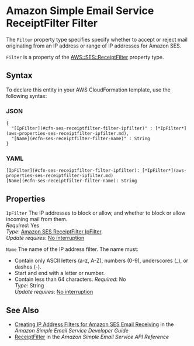 # Amazon Simple Email Service ReceiptFilter Filter<a name="aws-properties-ses-receiptfilter-filter"></a>

<a name="aws-properties-ses-receiptfilter-filter-description"></a>The `Filter` property type specifies specify whether to accept or reject mail originating from an IP address or range of IP addresses for Amazon SES\.

<a name="aws-properties-ses-receiptfilter-filter-inheritance"></a> `Filter` is a property of the [AWS::SES::ReceiptFilter](aws-resource-ses-receiptfilter.md) property type\.

## Syntax<a name="aws-properties-ses-receiptfilter-filter-syntax"></a>

To declare this entity in your AWS CloudFormation template, use the following syntax:

### JSON<a name="aws-properties-ses-receiptfilter-filter-syntax.json"></a>

```
{
  "[IpFilter](#cfn-ses-receiptfilter-filter-ipfilter)" : [*IpFilter*](aws-properties-ses-receiptfilter-ipfilter.md),
  "[Name](#cfn-ses-receiptfilter-filter-name)" : String
}
```

### YAML<a name="aws-properties-ses-receiptfilter-filter-syntax.yaml"></a>

```
[IpFilter](#cfn-ses-receiptfilter-filter-ipfilter): [*IpFilter*](aws-properties-ses-receiptfilter-ipfilter.md)
[Name](#cfn-ses-receiptfilter-filter-name): String
```

## Properties<a name="aws-properties-ses-receiptfilter-filter-properties"></a>

`IpFilter`  <a name="cfn-ses-receiptfilter-filter-ipfilter"></a>
The IP addresses to block or allow, and whether to block or allow incoming mail from them\.  
 *Required*: Yes  
 *Type*: [Amazon SES ReceiptFilter IpFilter](aws-properties-ses-receiptfilter-ipfilter.md)  
 *Update requires*: [No interruption](using-cfn-updating-stacks-update-behaviors.md#update-no-interrupt) 

`Name`  <a name="cfn-ses-receiptfilter-filter-name"></a>
The name of the IP address filter\. The name must:  
+ Contain only ASCII letters \(a\-z, A\-Z\), numbers \(0\-9\), underscores \(\_\), or dashes \(\-\)\.
+ Start and end with a letter or number\.
+ Contain less than 64 characters\.
 *Required*: No  
 *Type*: String  
 *Update requires*: [No interruption](using-cfn-updating-stacks-update-behaviors.md#update-no-interrupt) 

## See Also<a name="aws-properties-ses-receiptfilter-filter-seealso"></a>
+ [Creating IP Address Filters for Amazon SES Email Receiving](url-ses-dev;receiving-email-ip-filters.html) in the *Amazon Simple Email Service Developer Guide*
+ [ReceiptFilter](https://docs.aws.amazon.com/ses/latest/APIReference/API_ReceiptFilter.html) in the *Amazon Simple Email Service API Reference*